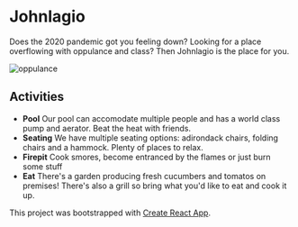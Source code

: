 # Johnlagio
Does the 2020 pandemic got you feeling down?  Looking for a place overflowing with oppulance and class? Then Johnlagio is the place for you.

![oppulance](./src/images/oppulance.gif)

## Activities
* **Pool** Our pool can accomodate multiple people and has a world class pump and aerator.  Beat the heat with friends.
* **Seating** We have multiple seating options: adirondack chairs, folding chairs and a hammock.  Plenty of places to relax.
* **Firepit** Cook smores, become entranced by the flames or just burn some stuff
* **Eat** There's a garden producing fresh cucumbers and tomatos on premises!  There's also a grill so bring what you'd like to eat and cook it up.


This project was bootstrapped with [Create React App](https://github.com/facebook/create-react-app).
